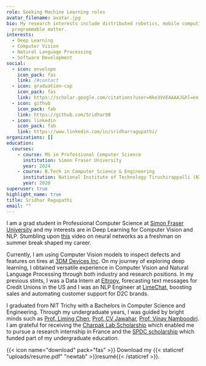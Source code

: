 ```yaml
---
role: Seeking Machine Learning roles
avatar_filename: avatar.jpg
bio: My research interests include distributed robotics, mobile computing and
  programmable matter.
interests:
  - Deep Learning
  - Computer Vision
  - Natural Language Processing
  - Software Development
social:
  - icon: envelope
    icon_pack: fas
    link: /#contact
  - icon: graduation-cap
    icon_pack: fas
    link: https://scholar.google.com/citations?user=Nke3VeEAAAAJ&hl=en
  - icon: github
    icon_pack: fab
    link: https://github.com/Sridhar98
  - icon: linkedin
    icon_pack: fab
    link: https://www.linkedin.com/in/sridharragupathi/
organizations: []
education:
  courses:
    - course: MS in Professional Computer Science
      institution: Simon Fraser University
      year: 2024
    - course: B.Tech in Computer Science & Engineering
      institution: National Institute of Technology Tiruchirappalli (NIT Trichy)
      year: 2020
superuser: true
highlight_name: true
title: Sridhar Ragupathi
email: ""
---
```


I am a grad student in Professional Computer Science at [Simon Fraser University](https://www.sfu.ca/computing/current-students/graduate-students/academic-programs/professional-master-of-science-in-computer-science.html) and my interests are in Deep Learning for Computer Vision and NLP. Stumbling upon [this](https://www.youtube.com/watch?v=aircAruvnKk) video on neural networks as a freshman on summer break shaped my career. 

Currently, I am using Computer Vision models to inspect defects and features on tires at [3DM Devices Inc](https://www.3dm.com/). On my journey of exploring deep learning, I obtained versatile experience in Computer Vision and Natural Language Processing through both industry and research positions. In my previous stints, I was a Data Intern at [Eltropy](https://eltropy.com/), forecasting text messages for Credit Unions in the US and I was an NLP Engineer at [LimeChat](https://limechat.ai), boosting sales and automating customer support for D2C brands.

I graduated from NIT Trichy with a Bachelors in Computer Science and Engineering. Through my undergraduate years, I was guided by bright minds such as [Prof. Liming Chen](https://sites.google.com/view/limingchen/accueil), [Prof. CV Jawahar](https://faculty.iiit.ac.in/~jawahar/), [Prof. Vinay Namboodiri](https://vinaypn.github.io/). I am grateful for receiving the [Charpak Lab Scholarship](https://www.inde.campusfrance.org/charpak-lab-scholarship) which enabled me to pursue a research internship in France and the [SPDC scholarship](https://mea.gov.in/spdc.htm) which funded part of my undergraduate education.


{{< icon name="download" pack="fas" >}} Download my {{< staticref "uploads/resume.pdf" "newtab" >}}resumé{{< /staticref >}}.
